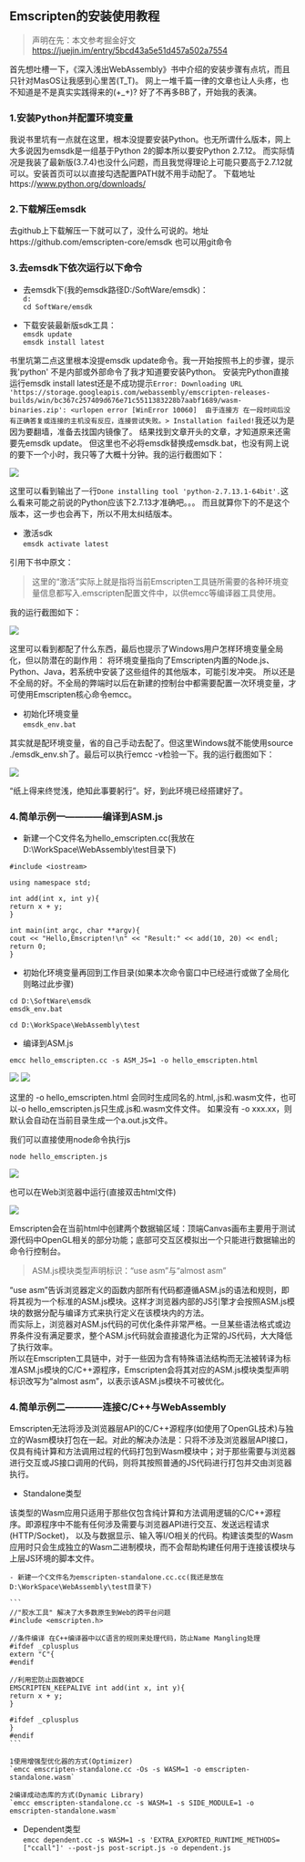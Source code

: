 ## Emscripten的安装使用教程    

> 声明在先：本文参考掘金好文 https://juejin.im/entry/5bcd43a5e51d457a502a7554    

首先想吐槽一下，《深入浅出WebAssembly》书中介绍的安装步骤有点坑，而且只针对MasOS让我感到心里苦(T_T)。
网上一堆千篇一律的文章也让人头疼，也不知道是不是真实实践得来的(+_+)?
好了不再多BB了，开始我的表演。    

### 1.安装Python并配置环境变量    

我说书里坑有一点就在这里，根本没提要安装Python。也无所谓什么版本，网上大多说因为emsdk是一组基于Python 2的脚本所以要安Python 2.7.12。
而实际情况是我装了最新版(3.7.4)也没什么问题，而且我觉得理论上可能只要高于2.7.12就可以。安装首页可以以直接勾选配置PATH就不用手动配了。
下载地址https://www.python.org/downloads/    

### 2.下载解压emsdk    

去github上下载解压一下就可以了，没什么可说的。地址https://github.com/emscripten-core/emsdk 也可以用git命令    

### 3.去emsdk下依次运行以下命令    

- 去emsdk下(我的emsdk路径D:/SoftWare/emsdk)：    
`d:`    
`cd SoftWare/emsdk`    

- 下载安装最新版sdk工具：    
`emsdk update`    
`emsdk install latest`    

书里坑第二点这里根本没提emsdk update命令。我一开始按照书上的步骤，提示我'python' 不是内部或外部命令了我才知道要安装Python。
安装完Python直接运行emsdk install latest还是不成功提示`Error: Downloading URL 'https://storage.googleapis.com/webassembly/emscripten-releases-builds/win/bc367c257409d676e71c5511383228b7aabf1689/wasm-binaries.zip': <urlopen error [WinError 10060] 
由于连接方 在一段时间后没有正确答复或连接的主机没有反应，连接尝试失败。>
  Installation failed!`我还以为是因为要翻墙，准备去找国内镜像了。
结果找到文章开头的文章，才知道原来还需要先emsdk update。
但这里也不必将emsdk替换成emsdk.bat，也没有网上说的要下一个小时，我只等了大概十分钟。我的运行截图如下：    

<img src='img/emsdk-1.png'>    

这里可以看到输出了一行`Done installing tool 'python-2.7.13.1-64bit'.`这么看来可能之前说的Python应该下2.7.13才准确吧。。。
而且就算你下的不是这个版本，这一步也会再下，所以不用太纠结版本。    

- 激活sdk    
`emsdk activate latest`    

引用下书中原文：    
> 这里的“激活”实际上就是指将当前Emscripten工具链所需要的各种环境变量信息都写入.emscripten配置文件中，以供emcc等编译器工具使用。    

我的运行截图如下：    

<img src='img/emsdk-2.png'>    

这里可以看到都配了什么东西，最后也提示了Windows用户怎样环境变量全局化，但以防潜在的副作用：
将环境变量指向了Emscripten内置的Node.js、Python、Java，若系统中安装了这些组件的其他版本，可能引发冲突。
所以还是不全局的好。不全局的弊端时以后在新建的控制台中都需要配置一次环境变量，才可使用Emscripten核心命令emcc。    

- 初始化环境变量    
`emsdk_env.bat`    

其实就是配环境变量，省的自己手动去配了。但这里Windows就不能使用source ./emsdk_env.sh了。最后可以执行emcc -v检验一下。我的运行截图如下：    

<img src='img/emsdk-3.png'>    

“纸上得来终觉浅，绝知此事要躬行”。好，到此环境已经搭建好了。

### 4.简单示例一————编译到ASM.js    

- 新建一个C文件名为hello_emscripten.cc(我放在D:\WorkSpace\WebAssembly\test目录下)    

```
#include <iostream>

using namespace std;

int add(int x, int y){
return x + y;
}

int main(int argc, char **argv){
cout << "Hello,Emscripten!\n" << "Result:" << add(10, 20) << endl;
return 0;
}
```    

- 初始化环境变量再回到工作目录(如果本次命令窗口中已经进行或做了全局化则略过此步骤)    

`cd D:\SoftWare\emsdk`    
`emsdk_env.bat`    

`cd D:\WorkSpace\WebAssembly\test`    

- 编译到ASM.js    

`emcc hello_emscripten.cc -s ASM_JS=1 -o hello_emscripten.html`    

<img src='img/emsdk-4.png'>    
<img src='img/emsdk-5.png'>    

这里的 -o hello_emscripten.html 会同时生成同名的.html,.js和.wasm文件，也可以-o hello_emscripten.js只生成.js和.wasm文件文件。
如果没有 -o xxx.xx，则默认会自动在当前目录生成一个a.out.js文件。    

我们可以直接使用node命令执行js    

`node hello_emscripten.js`    

<img src='img/emsdk-6.png'>    

也可以在Web浏览器中运行(直接双击html文件)    

<img src='img/emsdk-7.png'>    

Emscripten会在当前html中创建两个数据输区域：顶端Canvas画布主要用于测试源代码中OpenGL相关的部分功能；底部可交互区模拟出一个只能进行数据输出的命令行控制台。    

 > ASM.js模块类型声明标识：“use asm”与“almost asm”

“use asm”告诉浏览器定义的函数内部所有代码都遵循ASM.js的语法和规则，即将其视为一个标准的ASM.js模块。这样才浏览器内部的JS引擎才会按照ASM.js模块的数据分配与编译方式来执行定义在该模块内的方法。    
而实际上，浏览器对ASM.js代码的可优化条件非常严格。一旦某些语法格式或边界条件没有满足要求，整个ASM.js代码就会直接退化为正常的JS代码，大大降低了执行效率。    
所以在Emscripten工具链中，对于一些因为含有特殊语法结构而无法被转译为标准ASM.js模块的C/C++源程序，Emscripten会将其对应的ASM.js模块类型声明标识改写为“almost asm”，以表示该ASM.js模块不可被优化。

### 4.简单示例二————连接C/C++与WebAssembly     

Emscripten无法将涉及浏览器层API的C/C++源程序(如使用了OpenGL技术)与独立的Wasm模块打包在一起。对此的解决办法是：只将不涉及浏览器层API接口，
仅具有纯计算和方法调用过程的代码打包到Wasm模块中；对于那些需要与浏览器进行交互或JS接口调用的代码，则将其按照普通的JS代码进行打包并交由浏览器执行。

  - Standalone类型    
  
  该类型的Wasm应用只适用于那些仅包含纯计算和方法调用逻辑的C/C++源程序。即源程序中不能有任何涉及需要与浏览器API进行交互、发送远程请求(HTTP/Socket)，
  以及与数据显示、输入等I/O相关的代码。构建该类型的Wasm应用时只会生成独立的Wasm二进制模块，而不会帮助构建任何用于连接该模块与上层JS环境的脚本文件。
  
    - 新建一个C文件名为emscripten-standalone.cc.cc(我还是放在D:\WorkSpace\WebAssembly\test目录下)    
    
    ```
    //"胶水工具" 解决了大多数原生到Web的跨平台问题
    #include <emscripten.h>
    
    //条件编译 在C++编译器中以C语言的规则来处理代码，防止Name Mangling处理
    #ifdef _cplusplus
    extern "C"{
    #endif
    
    //利用宏防止函数被DCE
    EMSCRIPTEN_KEEPALIVE int add(int x, int y){
    return x + y;
    }
    
    #ifdef _cplusplus
    }
    #endif
    ```    
  
    1使用增强型优化器的方式(Optimizer)    
    `emcc emscripten-standalone.cc -Os -s WASM=1 -o emscripten-standalone.wasm`    

    2编译成动态库的方式(Dynamic Library)    
    `emcc emscripten-standalone.cc -s WASM=1 -s SIDE_MODULE=1 -o emscripten-standalone.wasm`    

  - Dependent类型    
  `emcc dependent.cc -s WASM=1 -s 'EXTRA_EXPORTED_RUNTIME_METHODS=["ccall"]' --post-js post-script.js -o dependent.js`    




